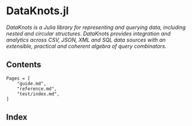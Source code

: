 # DataKnots.jl

*DataKnots is a Julia library for representing and querying data, including
nested and circular structures.  DataKnots provides integration and analytics
across CSV, JSON, XML and SQL data sources with an extensible, practical and
coherent algebra of query combinators.*


## Contents

```@contents
Pages = [
    "guide.md",
    "reference.md",
    "test/index.md",
]
```


## Index

```@index
```
